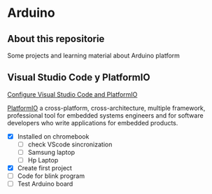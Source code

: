 # Arduino

## About this repositorie

Some projects and learning material about Arduino platform

## Visual Studio Code y PlatformIO

[Configure Visual Studio Code and PlatformIO](<https://www.youtube.com/watch?v=u9IMgIT1A6M&t=670s>)

[PlatformIO](<https://platformio.org/>) a cross-platform, cross-architecture, multiple framework, professional tool for embedded systems engineers and for software developers who write applications for embedded products.

- [x] Installed on chromebook
  - [ ] check VScode sincronization
  - [ ] Samsung laptop
  - [ ] Hp Laptop

- [x] Create first project
- [ ] Code for blink program
- [ ] Test Arduino board
